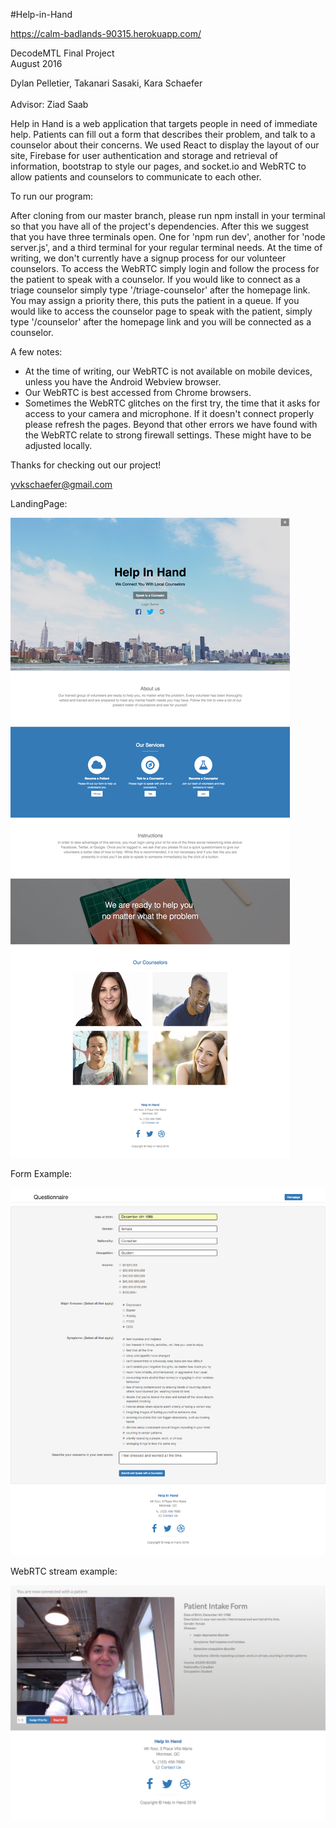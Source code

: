 #Help-in-Hand

https://calm-badlands-90315.herokuapp.com/

DecodeMTL Final Project
<br/>August 2016

Dylan Pelletier, Takanari Sasaki, Kara Schaefer
<br/>
<br/>Advisor: Ziad Saab

Help in Hand is a web application that targets people in need of immediate help. Patients can 
fill out a form that describes their problem, and talk to a counselor about their concerns. 
We used React to display the layout of our site, Firebase for user authentication and storage 
and retrieval of information, bootstrap to style our pages, and socket.io and WebRTC to allow 
patients and counselors to communicate to each other.



To run our program:

After cloning from our master branch, please run npm install in your terminal so that you 
have all of the project's dependencies. After this we suggest that you have three terminals 
open. One for 'npm run dev', another for 'node server.js', and a third terminal for your regular 
terminal needs. At the time of writing, we don't currently have a signup process for our volunteer 
counselors. To access the WebRTC simply login and follow the process for the patient to speak 
with a counselor. If you would like to connect as a triage counselor simply type '/triage-counselor' 
after the homepage link. You may assign a priority there, this puts the patient in a queue. 
If you would like to access the counselor page to speak with the patient, simply type '/counselor' 
after the homepage link and you will be connected as a counselor.


A few notes:
- At the time of writing, our WebRTC is not available on mobile devices, unless you have the Android 
Webview browser. 
- Our WebRTC is best accessed from Chrome browsers.
- Sometimes the WebRTC glitches on the first try, the time that it asks for access to your camera and microphone. If it doesn't connect properly please refresh the pages. Beyond that other errors we have found with the WebRTC relate to strong firewall settings. These might have to be adjusted locally.


Thanks for checking out our project!

yvkschaefer@gmail.com


LandingPage:

![Alt text](https://github.com/Help-In-Hand/Help-In-Hand-Project/blob/master/screencapture-homepage.png?raw=true "landing page")

Form Example:

![Alt text](https://github.com/Help-In-Hand/Help-In-Hand-Project/blob/master/screencapture-form.png?raw=true "form")

WebRTC stream example:  

![Alt text](https://github.com/Help-In-Hand/Help-In-Hand-Project/blob/master/screencapture-WebRTC.png?raw=true "WebRTC")
